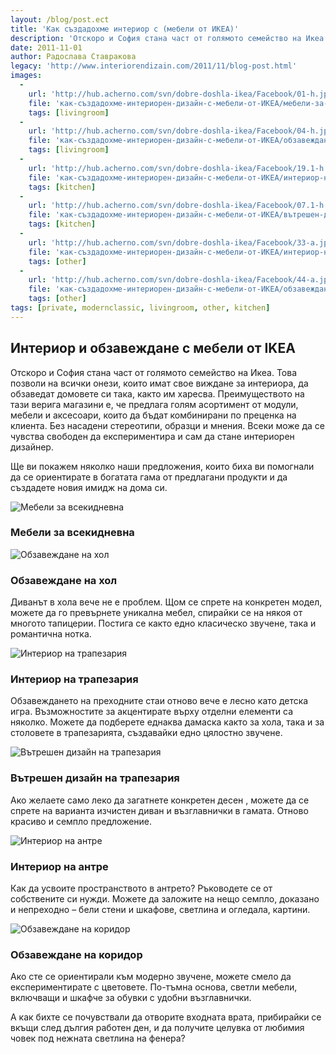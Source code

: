 ```yaml
---
layout: /blog/post.ect
title: 'Как създадохме интериор с (мебели от ИКЕА)'
description: 'Отскоро и София стана част от голямото семейство на Икеа. Това позволи на всички онези, които имат свое виждане за интериора, да обзаведат домовете си така, както им харесва. Ще ви покажем няколко наши предложения, които биха ви помогнали да се ориентирате в богатата гама от предлагани продукти и да създадете новия имидж на дома си.'
date: 2011-11-01
author: Радослава Ставракова
legacy: 'http://www.interiorendizain.com/2011/11/blog-post.html'
images:
  -
    url: 'http://hub.acherno.com/svn/dobre-doshla-ikea/Facebook/01-h.jpg'
    file: 'как-създадохме-интериорен-дизайн-с-мебели-от-ИКЕА/мебели-за-всекидневна.jpg'
    tags: [livingroom]
  -
    url: 'http://hub.acherno.com/svn/dobre-doshla-ikea/Facebook/04-h.jpg'
    file: 'как-създадохме-интериорен-дизайн-с-мебели-от-ИКЕА/обзавеждане-на-хол.jpg'
    tags: [livingroom]
  -
    url: 'http://hub.acherno.com/svn/dobre-doshla-ikea/Facebook/19.1-h.jpg'
    file: 'как-създадохме-интериорен-дизайн-с-мебели-от-ИКЕА/интериор-на-трапезария-с-ИКЕА.jpg'
    tags: [kitchen]
  -
    url: 'http://hub.acherno.com/svn/dobre-doshla-ikea/Facebook/07.1-h.jpg'
    file: 'как-създадохме-интериорен-дизайн-с-мебели-от-ИКЕА/вътрешен-дизайн-на-трапезария.jpg'
    tags: [kitchen]
  -
    url: 'http://hub.acherno.com/svn/dobre-doshla-ikea/Facebook/33-a.jpg'
    file: 'как-създадохме-интериорен-дизайн-с-мебели-от-ИКЕА/интериор-на-антре.jpg'
    tags: [other]
  -
    url: 'http://hub.acherno.com/svn/dobre-doshla-ikea/Facebook/44-a.jpg'
    file: 'как-създадохме-интериорен-дизайн-с-мебели-от-ИКЕА/обзавеждане-на-коридор.jpg'
    tags: [other]
tags: [private, modernclassic, livingroom, other, kitchen]
---
```

## **Интериор** и **обзавеждане** с мебели от IKEA
Отскоро и София стана част от голямото семейство на Икеа. Това позволи на всички онези, които имат свое виждане за интериора, да обзаведат домовете си така, както им харесва. Преимуществото на тази верига магазини е, че предлага голям асортимент от модули, мебели и аксесоари, които да бъдат комбинирани по преценка на клиента. Без насадени стереотипи, образци и мнения. Всеки може да се чувства свободен да експериментира и сам да стане интериорен дизайнер.

Ще ви покажем няколко наши предложения, които биха ви помогнали да се ориентирате в богатата гама от предлагани продукти и да създадете новия имидж на дома си.

![Мебели за всекидневна](как-създадохме-интериорен-дизайн-с-мебели-от-ИКЕА/мебели-за-всекидневна.jpg)
### Мебели за **всекидневна**

![Обзавеждане на хол](как-създадохме-интериорен-дизайн-с-мебели-от-ИКЕА/обзавеждане-на-хол.jpg)
### Обзавеждане на **хол**

Диванът в хола вече не е проблем. Щом се спрете на конкретен модел, можете да го превърнете уникална мебел, спирайки се на някоя от многото тапицерии. Постига се както едно класическо звучене, така и романтична нотка.

![Интериор на трапезария](как-създадохме-интериорен-дизайн-с-мебели-от-ИКЕА/интериор-на-трапезария-с-ИКЕА.jpg)
### Интериор на **трапезария**

Обзавеждането на преходните стаи отново вече е лесно като детска игра. Възможностите за акцентирате върху отделни елементи са няколко. Можете да подберете еднаква дамаска както за хола, така и за столовете в трапезарията, създавайки едно цялостно звучене.
  
![Вътрешен дизайн на трапезария](как-създадохме-интериорен-дизайн-с-мебели-от-ИКЕА/вътрешен-дизайн-на-трапезария.jpg)
### Вътрешен дизайн на **трапезария**

Ако желаете само леко да загатнете конкретен десен , можете да се спрете на варианта изчистен диван и възглавнички в гамата. Отново красиво и семпло предложение.

![Интериор на антре](как-създадохме-интериорен-дизайн-с-мебели-от-ИКЕА/интериор-на-антре.jpg)
### Интериор на **антре**

Как да усвоите пространството в антрето? Ръководете се от собствените си нужди. Можете да заложите на нещо семпло, доказано и непреходно – бели стени и шкафове, светлина и огледала, картини.

![Обзавеждане на коридор](как-създадохме-интериорен-дизайн-с-мебели-от-ИКЕА/обзавеждане-на-коридор.jpg)
### Обзавеждане на **коридор**

Ако сте се ориентирали към модерно звучене, можете смело да експериментирате с цветовете. По-тъмна основа, светли мебели, включващи и шкафче за обувки с удобни възглавнички.

А как бихте се почувствали да отворите входната врата, прибирайки се вкъщи след дългия работен ден, и да получите целувка от любимия човек под нежната светлина на фенера?
